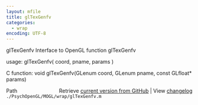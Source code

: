 ```yaml
---
layout: mfile
title: glTexGenfv
categories:
  - wrap
encoding: UTF-8
---
```


glTexGenfv  Interface to OpenGL function glTexGenfv

usage:  glTexGenfv( coord, pname, params )

C function:  void glTexGenfv(GLenum coord, GLenum pname, const GLfloat\* params)


<div class="code_header" style="text-align:right;">
  <span style="float:left;">Path&nbsp;&nbsp;</span> <span class="counter">Retrieve <a href=
  "https://raw.github.com/Psychtoolbox-3/Psychtoolbox-3/beta/./PsychOpenGL/MOGL/wrap/glTexGenfv.m">current version from GitHub</a> | View <a href=
  "https://github.com/Psychtoolbox-3/Psychtoolbox-3/commits/beta/./PsychOpenGL/MOGL/wrap/glTexGenfv.m">changelog</a></span>
</div>
<div class="code">
  <code>./PsychOpenGL/MOGL/wrap/glTexGenfv.m</code>
</div>

